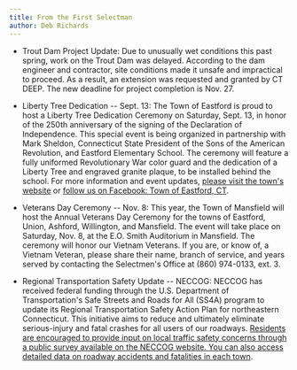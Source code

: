 ```yaml
---
title: From the First Selectman
author: Deb Richards
---
```


- Trout Dam Project Update: Due to unusually wet conditions this past
spring, work on the Trout Dam was delayed. According to the dam engineer
and contractor, site conditions made it unsafe and impractical to
proceed. As a result, an extension was requested and granted by CT DEEP.
The new deadline for project completion is Nov. 27.

- Liberty Tree Dedication -- Sept. 13: The Town of Eastford is proud to
host a Liberty Tree Dedication Ceremony on Saturday, Sept. 13, in honor
of the 250th anniversary of the signing of the Declaration of
Independence. This special event is being organized in partnership with
Mark Sheldon, Connecticut State President of the Sons of the American
Revolution, and Eastford Elementary School. The ceremony will feature a
fully uniformed Revolutionary War color guard and the dedication of a
Liberty Tree and engraved granite plaque, to be installed behind the
school. For more information and event updates, [please visit the town's
website](https://www.eastfordct.gov/) or [follow us on Facebook: Town of
Eastford, CT](https://www.facebook.com/townofeastfordct).

- Veterans Day Ceremony -- Nov. 8: This year, the Town of Mansfield will
host the Annual Veterans Day Ceremony for the towns of Eastford, Union,
Ashford, Willington, and Mansfield. The event will take place on
Saturday, Nov. 8, at the E.O. Smith Auditorium in Mansfield. The
ceremony will honor our Vietnam Veterans. If you are, or know of, a
Vietnam Veteran, please share their name, branch of service, and years
served by contacting the Selectmen's Office at (860) 974-0133, ext. 3.

- Regional Transportation Safety Update -- NECCOG: NECCOG has received
federal funding through the U.S. Department of Transportation's Safe
Streets and Roads for All (SS4A) program to update its Regional
Transportation Safety Action Plan for northeastern Connecticut. This
initiative aims to reduce and ultimately eliminate serious-injury and
fatal crashes for all users of our roadways. [Residents are encouraged to
provide input on local traffic safety concerns through a public survey
available on the NECCOG website. You can also access detailed data on
roadway accidents and fatalities in each town](https://neccog.org).
